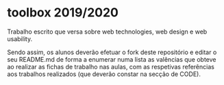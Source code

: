 # toolbox 2019/2020
Trabalho escrito que versa sobre web technologies, web design e web usability. 

Sendo assim, os alunos deverão efetuar o fork deste repositório e editar o seu README.md de forma a enumerar numa lista as valências que obteve ao realizar as fichas de trabalho nas aulas, com as respetivas referências aos trabalhos realizados (que deverão constar na secção de CODE).
